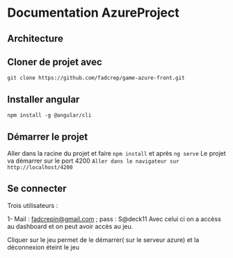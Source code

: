 #  Documentation AzureProject

## Architecture

## Cloner de projet  avec 
`git clone https://github.com/fadcrep/game-azure-front.git`

## Installer angular 

`npm install -g @angular/cli`


## Démarrer le projet

Aller dans la racine du projet et faire
`npm install` et après
`ng serve`
Le projet va démarrer sur le port 4200
`Aller dans le navigateur sur  http://localhost/4200`

## Se connecter

Trois utilisateurs : 

1- Mail : fadcrepin@gmail.com ; pass : S@deck11
Avec celui ci on a accèss au dashboard et on peut avoir accès au jeu.

Cliquer sur le jeu permet de le démarrer( sur le serveur azure) et la déconnexion éteint le jeu


